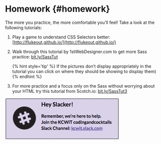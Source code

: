 # Homework {#homework}

The more you practice, the more comfortable you’ll feel!  Take a look at the following tutorials:

1. Play a game to understand CSS Selectors better: [http://flukeout.github.io/](http://flukeout.github.io/)

1.  Walk through this tutorial by 1stWebDesigner.com to get more Sass practice: [bit.ly/SassTut](http://bit.ly/SassTut)   

    {% hint style='tip' %}
    If the pictures don’t display appropriately in the tutorial you can click on where they should be showing to display them)
    {% endhint %}

2.  For more practice and a focus only on the Sass without worrying about your HTML try this tutorial from Scotch.io: [bit.ly/SassTut3](http://bit.ly/SassTut3)

[![](/images/slack.png)](http://kcwit.slack.com)